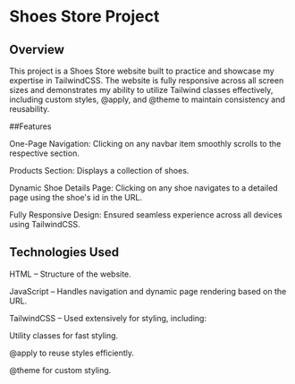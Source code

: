 # Shoes Store Project

## Overview

This project is a Shoes Store website built to practice and showcase my expertise in TailwindCSS. The website is fully responsive across all screen sizes and demonstrates my ability to utilize Tailwind classes effectively, including custom styles, @apply, and @theme to maintain consistency and reusability.

##Features

One-Page Navigation: Clicking on any navbar item smoothly scrolls to the respective section.

Products Section: Displays a collection of shoes.

Dynamic Shoe Details Page: Clicking on any shoe navigates to a detailed page using the shoe's id in the URL.

Fully Responsive Design: Ensured seamless experience across all devices using TailwindCSS.

## Technologies Used

HTML – Structure of the website.

JavaScript – Handles navigation and dynamic page rendering based on the URL.

TailwindCSS – Used extensively for styling, including:

Utility classes for fast styling.

@apply to reuse styles efficiently.

@theme for custom styling.

